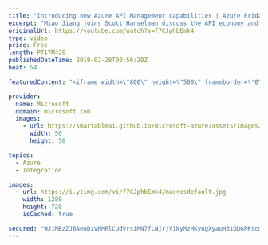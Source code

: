 ```yaml
---
title: "Introducing new Azure API Management capabilities | Azure Friday"
excerpt: "Miao Jiang joins Scott Hanselman discuss the API economy and how companies must master the challenges inherent in building, maintaining, managing, and exposing APIs to participate. That's where Azure API Management can help. Azure API Management is a solution for publishing APIs to external and internal"
originalUrl: https://youtube.com/watch?v=f7CJphbEmk4
type: video
price: Free
length: PT17M42S
publishedDateTime: 2019-02-28T00:56:20Z
heat: 54

featuredContent: "<iframe width=\"800\" height=\"500\" frameborder=\"0\" src=\"https://www.youtube.com/embed/f7CJphbEmk4\" allow=\"accelerometer; autoplay; encrypted-media; gyroscope; picture-in-picture\" allowfullscreen></iframe>"

provider:
  name: Microsoft
  domain: microsoft.com
  images:
    - url: https://smartableai.github.io/microsoft-azure/assets/images/organizations/microsoft.com-50x50.jpg
      width: 50
      height: 50

topics:
  - Azure
  - Integration

images:
  - url: https://i.ytimg.com/vi/f7CJphbEmk4/maxresdefault.jpg
    width: 1280
    height: 720
    isCached: true

secured: "WJ1MBzZJ6AeoDzVNMRlCUdVrsiMN7fLNjrjV1NyMzHKyugXyauH31QDGPKtcmIa2BBa6bOEOxbwZ2A5y3Y3TXrab+crN9suXYZuDTHL/IBN2vH44Sy8cF76UIIpx0XgBC8TW0L2Fle3F53EBmxqEVgeuqrP5uurATZj4R1bpn/uXnePfrpkxphnF1PxiKhr8lZ9w9LHy6fUlrOJtRUCZsP1+tXbQKEqLevU2+TG1hbhsSgvm/0vAzM/s0v0e6c+hiMFAsQEjE2KByroB+2KoM7M0tADyv2e8B1305GXzpST6hEIldLevGjMmiM1+hHUkCXTAtxlg0KXf/gOaxlC2wYArbV9dSGJBiLGXSwN3zaE0jIqCcgwftnk0doPPwMXaZyYgFVv3RnCe2VhmLBMpVjpee1MbCQ9M9x/4cB+hPZQ=;rAxs86800/MIB0gBLtBnhg=="
---
```


